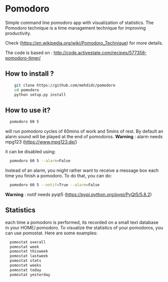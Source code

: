 # Pomodoro

Simple command line pomodoro app with visualization of statistics.
The Pomodoro technique is a time management technique for improving productivity.

Check (<https://en.wikipedia.org/wiki/Pomodoro_Technique>)
for more details.

The code is based on : <http://code.activestate.com/recipes/577358-pomodoro-timer/>

## How to install ?

```bash
    git clone https://github.com/mehdidc/pomodoro
    cd pomodoro
    python setup.py install
```

## How to use it?

```bash
  pomodoro 60 5
```

will run pomodoro cycles of 60mins of work and 5mins of rest. 
By default an alarm sound will be played at the end of pomodoros.
**Warning** : alarm needs mpg123 (https://www.mpg123.de/)

it can be disabled using:
  
```bash
  pomodoro 60 5 --alarm=False
```

Instead of an alarm, you might rather want to receive a message box each time you finish a pomodoro. 
To do that, you can do:

```bash
  pomodoro 60 5 --notif=True --alarm=False
```

**Warning** : notif needs pyqt5 (https://pypi.python.org/pypi/PyQt5/5.8.2)

## Statistics

each time a pomodoro is performed, its recorded on a small text database in your HOME/.pomodoro. To visualize the statistics of your pomodoros, you can use pomostat. Here are some examples:

```bash
  pomostat overall
  pomostat week
  pomostat thisweek
  pomostat lastweek
  pomostat stats
  pomostat weeks
  pomostat today
  pomostat yesterday
```
